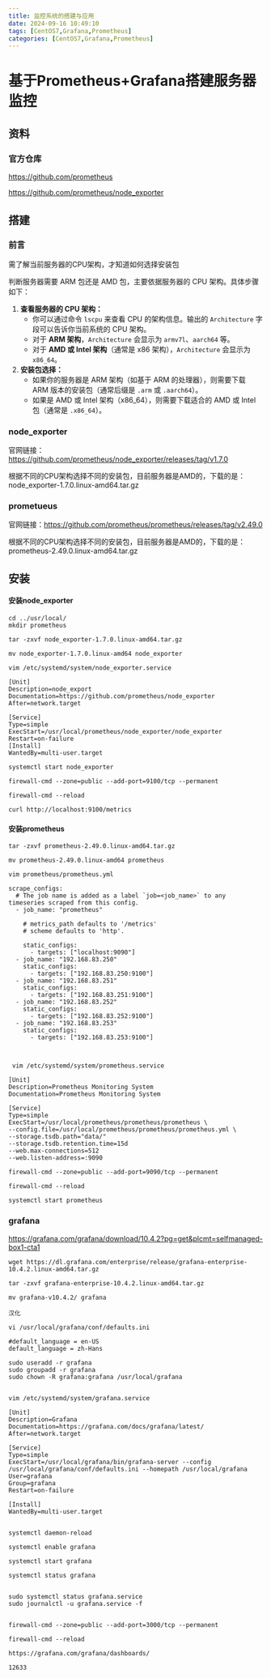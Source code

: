 ```yaml
---
title: 监控系统的搭建与应用
date: 2024-09-16 10:49:10
tags: [CentOS7,Grafana,Prometheus]
categories: [CentOS7,Grafana,Prometheus]
---
```

# 基于Prometheus+Grafana搭建服务器监控

## 资料

### 官方仓库

https://github.com/prometheus

https://github.com/prometheus/node_exporter

## 搭建

### 前言

需了解当前服务器的CPU架构，才知道如何选择安装包

判断服务器需要 ARM 包还是 AMD 包，主要依据服务器的 CPU 架构。具体步骤如下：

1. **查看服务器的 CPU 架构：**
    - 你可以通过命令 `lscpu` 来查看 CPU 的架构信息。输出的 `Architecture` 字段可以告诉你当前系统的 CPU 架构。
    - 对于 **ARM 架构**，`Architecture` 会显示为 `armv7l`、`aarch64` 等。
    - 对于 **AMD 或 Intel 架构**（通常是 x86 架构），`Architecture` 会显示为 `x86_64`。
2. **安装包选择：**
    - 如果你的服务器是 ARM 架构（如基于 ARM 的处理器），则需要下载 ARM 版本的安装包（通常后缀是 `.arm` 或 `.aarch64`）。
    - 如果是 AMD 或 Intel 架构（x86_64），则需要下载适合的 AMD 或 Intel 包（通常是 `.x86_64`）。

### node_exporter

官网链接：https://github.com/prometheus/node_exporter/releases/tag/v1.7.0

根据不同的CPU架构选择不同的安装包，目前服务器是AMD的，下载的是：node_exporter-1.7.0.linux-amd64.tar.gz

### prometueus

官网链接：https://github.com/prometheus/prometheus/releases/tag/v2.49.0

根据不同的CPU架构选择不同的安装包，目前服务器是AMD的，下载的是：prometheus-2.49.0.linux-amd64.tar.gz

## 安装

#### 安装node_exporter

```shell
cd ../usr/local/
mkdir prometheus

tar -zxvf node_exporter-1.7.0.linux-amd64.tar.gz

mv node_exporter-1.7.0.linux-amd64 node_exporter

vim /etc/systemd/system/node_exporter.service

[Unit]
Description=node_export
Documentation=https://github.com/prometheus/node_exporter
After=network.target

[Service]
Type=simple
ExecStart=/usr/local/prometheus/node_exporter/node_exporter
Restart=on-failure
[Install]
WantedBy=multi-user.target

systemctl start node_exporter

firewall-cmd --zone=public --add-port=9100/tcp --permanent

firewall-cmd --reload

curl http://localhost:9100/metrics
```

#### 安装prometheus

```shell
tar -zxvf prometheus-2.49.0.linux-amd64.tar.gz

mv prometheus-2.49.0.linux-amd64 prometheus

vim prometheus/prometheus.yml

scrape_configs:
  # The job name is added as a label `job=<job_name>` to any timeseries scraped from this config.
  - job_name: "prometheus"

    # metrics_path defaults to '/metrics'
    # scheme defaults to 'http'.

    static_configs:
      - targets: ["localhost:9090"]
  - job_name: "192.168.83.250"
    static_configs:
      - targets: ["192.168.83.250:9100"]       
  - job_name: "192.168.83.251"
    static_configs:
      - targets: ["192.168.83.251:9100"]      
  - job_name: "192.168.83.252"
    static_configs:
      - targets: ["192.168.83.252:9100"]
  - job_name: "192.168.83.253"
    static_configs:
      - targets: ["192.168.83.253:9100"]     
      
      
      
 vim /etc/systemd/system/prometheus.service     
 
[Unit]
Description=Prometheus Monitoring System
Documentation=Prometheus Monitoring System

[Service]
Type=simple
ExecStart=/usr/local/prometheus/prometheus/prometheus \
--config.file=/usr/local/prometheus/prometheus/prometheus.yml \
--storage.tsdb.path="data/"
--storage.tsdb.retention.time=15d
--web.max-connections=512
--web.listen-address=:9090

firewall-cmd --zone=public --add-port=9090/tcp --permanent

firewall-cmd --reload

systemctl start prometheus
```

### grafana

https://grafana.com/grafana/download/10.4.2?pg=get&plcmt=selfmanaged-box1-cta1

```shell
wget https://dl.grafana.com/enterprise/release/grafana-enterprise-10.4.2.linux-amd64.tar.gz

tar -zxvf grafana-enterprise-10.4.2.linux-amd64.tar.gz

mv grafana-v10.4.2/ grafana

汉化

vi /usr/local/grafana/conf/defaults.ini

#default_language = en-US
default_language = zh-Hans

sudo useradd -r grafana
sudo groupadd -r grafana
sudo chown -R grafana:grafana /usr/local/grafana


vim /etc/systemd/system/grafana.service

[Unit]
Description=Grafana
Documentation=https://grafana.com/docs/grafana/latest/
After=network.target

[Service]
Type=simple
ExecStart=/usr/local/grafana/bin/grafana-server --config /usr/local/grafana/conf/defaults.ini --homepath /usr/local/grafana
User=grafana
Group=grafana
Restart=on-failure

[Install]
WantedBy=multi-user.target


systemctl daemon-reload

systemctl enable grafana

systemctl start grafana

systemctl status grafana


sudo systemctl status grafana.service
sudo journalctl -u grafana.service -f


firewall-cmd --zone=public --add-port=3000/tcp --permanent

firewall-cmd --reload
```



```shell
https://grafana.com/grafana/dashboards/

12633
```